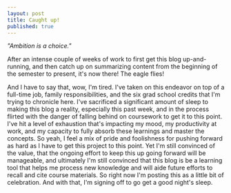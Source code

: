```yaml
---
layout: post
title: Caught up!
published: true
---
```


_"Ambition is a choice."_

After an intense couple of weeks of work to first get this blog up-and-running, and then catch up on summarizing content from the beginning of the semester to present, it's now there! The eagle flies!

And I have to say that, wow, I'm tired. I've taken on this endeavor on top of a full-time job, family responsibilities, and the six grad school credits that I'm trying to chronicle here. I've sacrificed a significant amount of sleep to making this blog a reality, especially this past week, and in the process flirted with the danger of falling behind on coursework to get it to this point. I've hit a level of exhaustion that's impacting my mood, my productivity at work, and my capacity to fully absorb these learnings and master the concepts. So yeah, I feel a mix of pride and foolishness for pushing forward as hard as I have to get this project to this point. Yet I'm still convinced of the value, that the ongoing effort to keep this up going forward will be manageable, and ultimately I'm still convinced that this blog is be a learning tool that helps me process new knowledge and will aide future efforts to recall and cite course materials. So right now I'm posting this as a little bit of celebration. And with that, I'm signing off to go get a good night's sleep.

